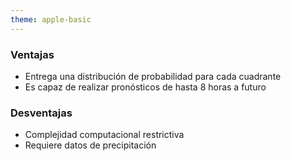 ```yaml
---
theme: apple-basic
---
```

<BarTop title="Propuestas de arquitectura - MetNet (precipitación)¹" />

<div class="absolute grid grid-cols-2 gap-x-17 top-40 w-215">
  <div>
    <h3>Ventajas</h3>
    <ul class="mt-7">
      <li>Entrega una distribución de probabilidad para cada cuadrante</li>
      <li>Es capaz de realizar pronósticos de hasta 8 horas a futuro</li>
    </ul>
  </div>
  <div>
    <h3>Desventajas</h3>
    <ul class="mt-7">
      <li>Complejidad computacional restrictiva</li>
      <li>Requiere datos de precipitación</li>
    </ul>
  </div>
</div>


<BarBottom />